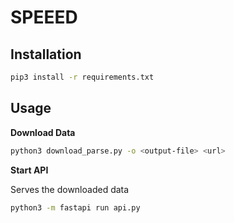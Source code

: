 # SPEEED

## Installation

```bash
pip3 install -r requirements.txt
```

## Usage

**Download Data**

```bash
python3 download_parse.py -o <output-file> <url>
```

**Start API**

Serves the downloaded data

```bash
python3 -m fastapi run api.py
```